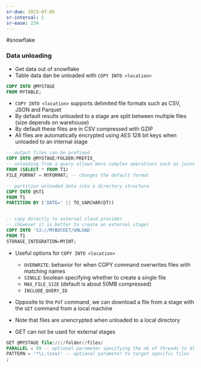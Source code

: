 ```yaml
---
sr-due: 2023-07-05
sr-interval: 1
sr-ease: 224
---
```


#snowflake

### Data unloading

- Get data out of snowflake
- Table data dan be unloaded with `COPY INTO <location>`

```sql
COPY INTO @MYSTAGE
FROM MYTABLE;
```

- `COPY INTO <location>` supports delimited file formats such as CSV, JSON and Parquet
- By default results unloaded to a stage are split between multiple files (size depends on warehouse)
- By default these files are in CSV compressed with GZIP
- All files are automatically encrypted using AES 128 bit keys when unloaded to an internal stage

```sql
-- output files can be prefixed
COPY INTO @MYSTAGE/FOLDER/PREFIX_
-- unloading from a query allows more complex operations such as joins
FROM (SELECT * FROM T1)
FILE_FORMAT = MYFORMAT; -- changes the default format

-- partition unloaded data into a directory structure
COPY INTO @%T1
FROM T1
PARTITION BY ('DATE=' || TO_VARCHAR(DT))


-- copy directly to external cloud provider
-- (however it is better to create an external stage)
COPY INTO 'S3://MYBUCKET/UNLOAD'
FROM T1
STORAGE_INTEGRATION=MYINT;
```

- Useful options for `COPY INTO <location>`

  - `OVERWRITE`: behavior for when COPY command overwrites files with matching names
  - `SINGLE`: boolean specifying whether to create a single file
  - `MAX_FILE_SIZE` (default is about 50MB compressed)
  - `INCLUDE_QUERY_ID`

- Opposite to the `PUT` command, we can download a file from a stage with the `GET` command from a local machine
- Note that files are unencrypted when unloaded to a local directory
- GET can not be used for external stages

```sql
GET @MYSTAGE file:////folder//files/
PARALLEL = 99 -- optional parameter specifying the nb of threads to dl the files
PATTERN = '*\\.(csv)' -- optional parameter to target specific files
;
```
